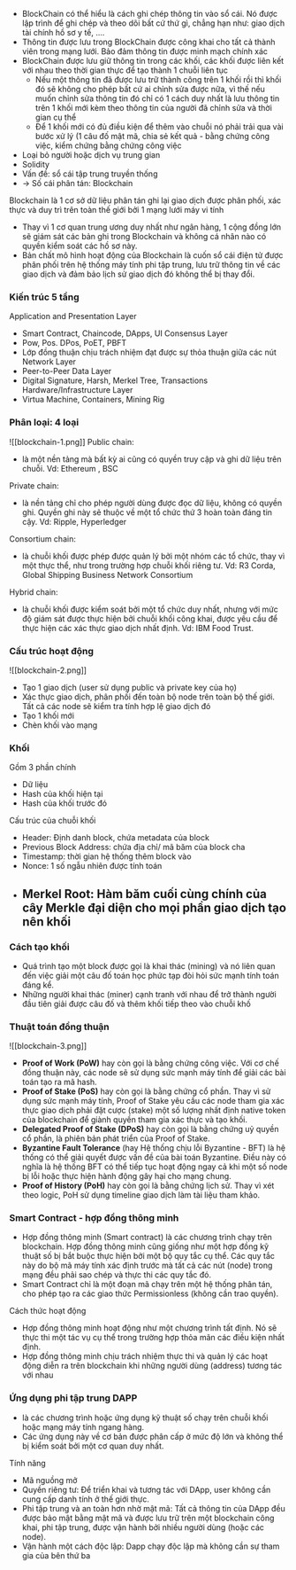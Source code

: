 - BlockChain có thể hiểu là cách ghi chép thông tin vào sổ cái. Nó được lập trình để ghi chép và theo dõi bất cứ thứ gì, chẳng hạn như: giao dịch tài chính hồ sơ y tế, ....
- Thông tin được lưu trong BlockChain được công khai cho tất cả thành viên trong mạng lưới. Bảo đảm thông tin được minh mạch chính xác
- BlockChain được lưu giữ thông tin trong các khối, các khối được liên kết với nhau theo thời gian thực để tạo thành 1 chuỗi liên tục
    - Nếu một thông tin đã được lưu trữ thành công trên 1 khối rồi thì khối đó sẽ không cho phép bất cứ ai chỉnh sửa được nữa, vì thế nếu muốn chỉnh sửa thông tin đó chỉ có 1 cách duy nhất là lưu thông tin trên 1 khối mới kèm theo thông tin của người đã chỉnh sửa và thời gian cụ thể
    - Để 1 khối mới có đủ điều kiện để thêm vào chuỗi nó phải trải qua vài bước xử lý (1 câu đố mật mã, chia sẻ kết quả - bằng chứng công việc, kiểm chứng bằng chứng công việc
- Loại bỏ người hoặc dịch vụ trung gian
- Solidity
- Vấn đề: sổ cái tập trung truyền thống
- → Số cái phân tán: Blockchain

Blockchain là 1 cơ sở dữ liệu phân tán ghi lại giao dịch được phân phối, xác thực và duy trì trên toàn thế giới bởi 1 mạng lưới máy vi tính
- Thay vì 1 cơ quan trung ương duy nhất như ngân hàng, 1 cộng đồng lớn sẽ giám sát các bản ghi trong Blockchain và không cá nhân nào có quyền kiểm soát các hồ sơ này.
- Bản chất mô hình hoạt động của Blockchain là cuốn sổ cái điện tử được phân phối trên hệ thống máy tính phi tập trung, lưu trữ thông tin về các giao dịch và đảm bảo lịch sử giao dịch đó không thể bị thay đổi.

### Kiến trúc 5 tầng
Application and Presentation Layer
- Smart Contract, Chaincode, DApps, UI
Consensus Layer
- Pow, Pos. DPos, PoET, PBFT
- Lớp đồng thuận chịu trách nhiệm đạt được sự thỏa thuận giữa các nút
Network Layer
- Peer-to-Peer
Data Layer
- Digital Signature, Harsh, Merkel Tree, Transactions
Hardware/Infrastructure Layer
- Virtua Machine, Containers, Mining Rig
### Phân loại: 4 loại
![[blockchain-1.png]]
Public chain:
- là một nền tảng mà bất kỳ ai cũng có quyền truy cập và ghi dữ liệu trên chuỗi. Vd: Ethereum , BSC

Private chain:
- là nền tảng chỉ cho phép người dùng được đọc dữ liệu, không có quyền ghi. Quyền ghi này sẽ thuộc về một tổ chức thứ 3 hoàn toàn đáng tin cậy. Vd: Ripple, Hyperledger

Consortium chain:
- là chuỗi khối được phép được quản lý bởi một nhóm các tổ chức, thay vì một thực thể, như trong trường hợp chuỗi khối riêng tư. Vd: R3 Corda, Global Shipping Business Network Consortium

Hybrid chain:
- là chuỗi khối được kiểm soát bởi một tổ chức duy nhất, nhưng với mức độ giám sát được thực hiện bởi chuỗi khối công khai, được yêu cầu để thực hiện các xác thực giao dịch nhất định. Vd: IBM Food Trust.

### Cấu trúc hoạt động
![[blockchain-2.png]]
- Tạo 1 giao dịch (user sử dụng public và private key của họ)
- Xác thực giao dịch, phân phối đến toàn bộ node trên toàn bộ thế giới. Tất cả các node sẽ kiểm tra tính hợp lệ giao dịch đó
- Tạo 1 khối mới
- Chèn khối vào mạng

### Khối
Gồm 3 phần chính
- Dữ liệu
- Hash của khối hiện tại
- Hash của khối trước đó

Cấu trúc của chuỗi khối
- Header: Định danh block, chứa metadata của block
- Previous Block Address: chứa địa chỉ/ mã băm của block cha
- Timestamp: thời gian hệ thống thêm block vào
- Nonce: 1 số ngẫu nhiên được tính toán
- ## Merkel Root: Hàm băm cuối cùng chính của cây Merkle đại diện cho mọi phần giao dịch tạo nên khối

### Cách tạo khối
- Quá trình tạo một block được gọi là khai thác (mining) và nó liên quan đến việc giải một câu đố toán học phức tạp đòi hỏi sức mạnh tính toán đáng kể.
- Những người khai thác (miner) cạnh tranh với nhau để trở thành người đầu tiên giải được câu đố và thêm khối tiếp theo vào chuỗi khố

### Thuật toán đồng thuận
![[blockchain-3.png]]
- **Proof of Work (PoW)** hay còn gọi là bằng chứng công việc. Với cơ chế đồng thuận này, các node sẽ sử dụng sức mạnh máy tính để giải các bài toán tạo ra mã hash.
- **Proof of Stake (PoS)** hay còn gọi là bằng chứng cổ phần. Thay vì sử dụng sức mạnh máy tính, Proof of Stake yêu cầu các node tham gia xác thực giao dịch phải đặt cược (stake) một số lượng nhất định native token của blockchain để giành quyền tham gia xác thực và tạo khối.
- **Delegated Proof of Stake (DPoS)** hay còn gọi là bằng chứng uỷ quyền cổ phần, là phiên bản phát triển của Proof of Stake.
- **Byzantine Fault Tolerance** (hay Hệ thống chịu lỗi Byzantine - BFT) là hệ thống có thể giải quyết được vấn đề của bài toán Byzantine. Điều này có nghĩa là hệ thống BFT có thể tiếp tục hoạt động ngay cả khi một số node bị lỗi hoặc thực hiện hành động gây hại cho mạng chung.
- **Proof of History (PoH)** hay còn gọi là bằng chứng lịch sử. Thay vì xét theo logic, PoH sử dụng timeline giao dịch làm tài liệu tham khảo.

### Smart Contract - hợp đồng thông minh
- Hợp đồng thông minh (Smart contract) là các chương trình chạy trên blockchain. Hợp đồng thông minh cũng giống như một hợp đồng kỹ thuật số bị bắt buộc thực hiện bởi một bộ quy tắc cụ thể. Các quy tắc này do bộ mã máy tính xác định trước mà tất cả các nút (node) trong mạng đều phải sao chép và thực thi các quy tắc đó.
- Smart Contract chỉ là một đoạn mã chạy trên một hệ thống phân tán, cho phép tạo ra các giao thức Permissionless (không cần trao quyền).

Cách thức hoạt động
- Hợp đồng thông minh hoạt động như một chương trình tất định. Nó sẽ thực thi một tác vụ cụ thể trong trường hợp thỏa mãn các điều kiện nhất định.
- Hợp đồng thông minh chịu trách nhiệm thực thi và quản lý các hoạt động diễn ra trên blockchain khi những người dùng (address) tương tác với nhau 
### Ứng dụng phi tập trung DAPP

- là các chương trình hoặc ứng dụng kỹ thuật số chạy trên chuỗi khối hoặc mạng máy tính ngang hàng.
- Các ứng dụng này về cơ bản được phân cấp ở mức độ lớn và không thể bị kiểm soát bởi một cơ quan duy nhất.

Tính năng
- Mã nguồng mở
- Quyền riêng tư: Để triển khai và tương tác với DApp, user không cần cung cấp danh tính ở thế giới thực.
- Phi tập trung và an toàn hơn nhờ mật mã: Tất cả thông tin của DApp đều được bảo mật bằng mật mã và được lưu trữ trên một blockchain công khai, phi tập trung, được vận hành bởi nhiều người dùng (hoặc các node).
- Vận hành một cách độc lập: Dapp chạy độc lập mà không cần sự tham gia của bên thứ ba